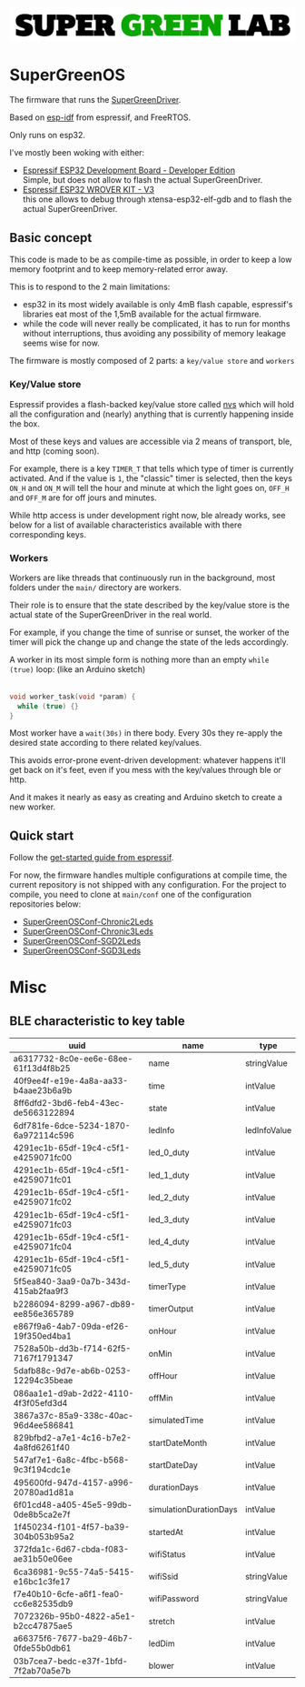![SuperGreenLab](assets/sgl.png?raw=true "SuperGreenLab")

# SuperGreenOS

The firmware that runs the [SuperGreenDriver](https://github.com/supergreenlab/SuperGreenDriver).

Based on [esp-idf](https://github.com/espressif/esp-idf) from espressif, and FreeRTOS.

Only runs on esp32.

I've mostly been woking with either:

- [Espressif ESP32 Development Board - Developer Edition](https://www.adafruit.com/product/3269)  
  Simple, but does not allow to flash the actual SuperGreenDriver.
- [Espressif ESP32 WROVER KIT - V3](https://www.adafruit.com/product/3384)  
  this one allows to debug through xtensa-esp32-elf-gdb and to flash the actual SuperGreenDriver.

## Basic concept

This code is made to be as compile-time as possible, in order to keep a low memory footprint and to keep memory-related error away.

This is to respond to the 2 main limitations:

- esp32 in its most widely available is only 4mB flash capable, espressif's libraries eat most of the 1,5mB available for the actual firmware.
- while the code will never really be complicated, it has to run for months without interruptions, thus avoiding any possibility of memory leakage seems wise for now.

The firmware is mostly composed of 2 parts: a `key/value store` and `workers`

### Key/Value store

Espressif provides a flash-backed key/value store called [nvs](https://dl.espressif.com/doc/esp-idf/latest/api-reference/storage/nvs_flash.html) which will hold all the configuration and (nearly) anything that is currently happening inside the box.

Most of these keys and values are accessible via 2 means of transport, ble, and http (coming soon).

For example, there is a key `TIMER_T` that tells which type of timer is currently activated. And if the value is `1`, the "classic" timer is selected, then the keys `ON_H` and `ON_M` will tell the hour and minute at which the light goes on, `OFF_H` and `OFF_M` are for off jours and minutes.

While http access is under development right now, ble already works, see below for a list of available characteristics available with there corresponding keys.

### Workers

Workers are like threads that continuously run in the background, most folders under the `main/` directory are workers.

Their role is to ensure that the state described by the key/value store is the actual state of the SuperGreenDriver in the real world.

For example, if you change the time of sunrise or sunset, the worker of the timer will pick the change up and change the state of the leds accordingly.

A worker in its most simple form is nothing more than an empty `while (true)` loop: (like an Arduino sketch)

```c

void worker_task(void *param) {
  while (true) {}
}

```

Most worker have a `wait(30s)` in there body. Every 30s they re-apply the desired state according to there related key/values.

This avoids error-prone event-driven development: whatever happens it'll get back on it's feet, even if you mess with the key/values through ble or http.

And it makes it nearly as easy as creating and Arduino sketch to create a new worker.

## Quick start

Follow the [get-started guide from espressif](https://docs.espressif.com/projects/esp-idf/en/latest/get-started/).

For now, the firmware handles multiple configurations at compile time, the current repository is not shipped with any configuration.
For the project to compile, you need to clone at `main/conf` one of the configuration repositories below:

- [SuperGreenOSConf-Chronic2Leds](https://github.com/supergreenlab/SuperGreenOSConf-Chronic2Leds)
- [SuperGreenOSConf-Chronic3Leds](https://github.com/supergreenlab/SuperGreenOSConf-Chronic3Leds)
- [SuperGreenOSConf-SGD2Leds](https://github.com/supergreenlab/SuperGreenOSConf-SGD2Leds)
- [SuperGreenOSConf-SGD3Leds](https://github.com/supergreenlab/SuperGreenOSConf-SGD3Leds)


# Misc

## BLE characteristic to key table

| uuid                                 | name                   | type         |
| ------------------------------------ | ---------------------- | ------------ |
| a6317732-8c0e-ee6e-68ee-61f13d4f8b25 | name                   | stringValue  |
| 40f9ee4f-e19e-4a8a-aa33-b4aae23b6a9b | time                   | intValue     |
| 8ff6dfd2-3bd6-feb4-43ec-de5663122894 | state                  | intValue     |
| 6df781fe-6dce-5234-1870-6a972114c596 | ledInfo                | ledInfoValue |
| 4291ec1b-65df-19c4-c5f1-e4259071fc00 | led_0_duty             | intValue     |
| 4291ec1b-65df-19c4-c5f1-e4259071fc01 | led_1_duty             | intValue     |
| 4291ec1b-65df-19c4-c5f1-e4259071fc02 | led_2_duty             | intValue     |
| 4291ec1b-65df-19c4-c5f1-e4259071fc03 | led_3_duty             | intValue     |
| 4291ec1b-65df-19c4-c5f1-e4259071fc04 | led_4_duty             | intValue     |
| 4291ec1b-65df-19c4-c5f1-e4259071fc05 | led_5_duty             | intValue     |
| 5f5ea840-3aa9-0a7b-343d-415ab2faa9f3 | timerType              | intValue     |
| b2286094-8299-a967-db89-ee856e365789 | timerOutput            | intValue     |
| e867f9a6-4ab7-09da-ef26-19f350ed4ba1 | onHour                 | intValue     |
| 7528a50b-dd3b-f714-62f5-7167f1791347 | onMin                  | intValue     |
| 5dafb88c-9d7e-ab6b-0253-12294c35beae | offHour                | intValue     |
| 086aa1e1-d9ab-2d22-4110-4f3f05efd3d4 | offMin                 | intValue     |
| 3867a37c-85a9-338c-40ac-96d4ee586841 | simulatedTime          | intValue     |
| 829bfbd2-a7e1-4c16-b7e2-4a8fd6261f40 | startDateMonth         | intValue     |
| 547af7e1-6a8c-4fbc-b568-9c3f194cdc1e | startDateDay           | intValue     |
| 495600fd-947d-4157-a996-20780ad1d81a | durationDays           | intValue     |
| 6f01cd48-a405-45e5-99db-0de8b5ca2e7f | simulationDurationDays | intValue     |
| 1f450234-f101-4f57-ba39-304b053b95a2 | startedAt              | intValue     |
| 372fda1c-6d67-cbda-f083-ae31b50e06ee | wifiStatus             | intValue     |
| 6ca36981-9c55-74a5-5415-e16bc1c3fe17 | wifiSsid               | stringValue  |
| f7e40b10-6cfe-a6f1-fea0-cc6e82535db9 | wifiPassword           | stringValue  |
| 7072326b-95b0-4822-a5e1-b2cc47875ae5 | stretch                | intValue     |
| a66375f6-7677-ba29-46b7-0fde55b0db61 | ledDim                 | intValue     |
| 03b7cea7-bedc-e37f-1bfd-7f2ab70a5e7b | blower                 | intValue     |
